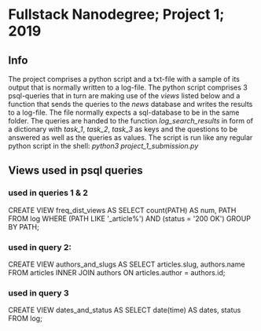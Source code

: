 # Fullstack Nanodegree; Project 1; 2019

## Info
The project comprises a python script and a txt-file with a sample of its output that is normally written to a log-file.
The python script comprises 3 psql-queries that in turn are making use of the _views_ listed below and a function that sends the queries to the _news_ database and writes the results to a log-file. The file normally expects a sql-database to be in the same folder. The queries are handed to the function _log_search_results_ in form of a dictionary with _task_1_, _task_2_, _task_3_ as keys and the questions to be answered as well as the queries as values. The script is run like any regular python script in the shell: _python3 project_1_submission.py_

## Views used in psql queries

### used in queries 1 & 2

CREATE VIEW freq_dist_views AS
SELECT count(PATH) AS num,
       PATH
FROM log
WHERE (PATH LIKE '_article%')
  AND (status = '200 OK')
GROUP BY PATH;

### used in query 2:

CREATE VIEW authors_and_slugs AS
SELECT articles.slug,
       authors.name
FROM articles
INNER JOIN authors ON articles.author = authors.id;

### used in query 3

CREATE VIEW dates_and_status AS
SELECT date(time) AS dates,
       status
FROM log;
